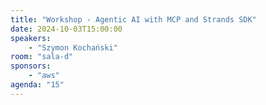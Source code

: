 ```yaml
---
title: "Workshop - Agentic AI with MCP and Strands SDK"
date: 2024-10-03T15:00:00
speakers:
    - "Szymon Kochański"
room: "sala-d"
sponsors: 
    - "aws"
agenda: "15"
---
```


